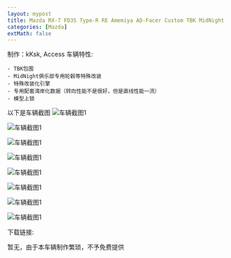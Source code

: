 ```yaml
---
layout: mypost
title: Mazda RX-7 FD3S Type-R RE Amemiya AD-Facer Custom TBK MidNight
categories: [Mazda]
extMath: false
---
```

制作：kKsk, Access
车辆特性:

```
- TBK包围
- MidNight俱乐部专用轮毂等特殊改装
- 特殊改装化引擎
- 专用配套湾岸化数据（转向性能不是很好，但是直线性能一流）
- 模型上锁
```

以下是车辆截图
![车辆截图1](https://pic.imgdb.cn/item/62c285a95be16ec74a04812a.jpg)

![车辆截图1](https://pic.imgdb.cn/item/62c285a95be16ec74a048130.jpg)

![车辆截图1](https://pic.imgdb.cn/item/62c285a95be16ec74a048134.jpg)

![车辆截图1](https://pic.imgdb.cn/item/62c285a95be16ec74a048149.jpg)

![车辆截图1](https://pic.imgdb.cn/item/62c285a95be16ec74a048155.jpg)

![车辆截图1](https://pic.imgdb.cn/item/62c285ae5be16ec74a048740.jpg)

![车辆截图1](https://pic.imgdb.cn/item/62c285ae5be16ec74a048745.jpg)

![车辆截图1](https://pic.imgdb.cn/item/62c285ae5be16ec74a048754.jpg)

下载链接:

暂无，由于本车辆制作繁琐，不予免费提供
